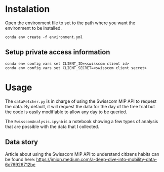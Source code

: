 # Instalation

Open the environment file to set to the path where you want the environment to be installed.

```
conda env create -f environment.yml
```

## Setup private access information
```
conda env config vars set CLIENT_ID=<swisscom client id>
conda env config vars set CLIENT_SECRET=<swisscom client secret>
```

# Usage

The `dataFetcher.py` is in charge of using the Swisscom MIP API to request the data. By default, it will request the data for the day of the free trial but the code is easily modifiable to allow any day to be queried.

The `SwisscomAnalysis.ipynb` is a notebook showing a few types of analysis that are possible with the data that I collected.

## Data story

Article about using the Swisscom MIP API to understand citizens habits can be found here: https://jmion.medium.com/a-deep-dive-into-mobility-data-6c76926712be
